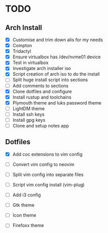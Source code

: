 TODO
====

Arch Install
------------

* [x] Customise and trim down alis for my needs
* [x] Compton
* [x] Tridactyl
* [x] Ensure virtualbox has /dev/nvme01 device
* [x] Test in virtualbox
* [x] Investigate arch installer iso
* [x] Script creation of arch iso to do the install
* [ ] Split huge install script into sections
* [ ] Add comments to sections
* [x] Clone dotfiles and configure
* [x] Install rustup and toolchains
* [x] Plymouth theme and luks password theme
* [ ] LightDM theme
* [ ] Install ssh keys
* [ ] Install gpg keys
* [ ] Clone and setup notes app

Dotfiles
--------

* [x] Add coc extensions to vim config
* [ ] Convert vim config to neovim
* [ ] Split vim config into separate files
* [ ] Script vim config install (vim-plug)
* [ ] Add i3 config
* [ ] Gtk theme
* [ ] Icon theme
* [ ] Firefoxx theme

